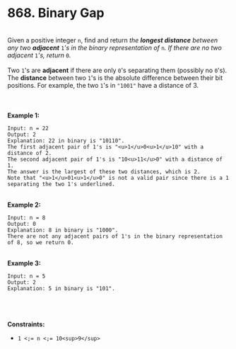 # 868. Binary Gap

<br />Given a positive integer `n`, find and return <em>the **longest distance** between any two **adjacent** </em>`1`<em>'s in the binary representation of </em>`n`<em>. If there are no two adjacent </em>`1`<em>'s, return </em>`0`<em>.</em><br />
<br />Two `1`'s are **adjacent** if there are only `0`'s separating them (possibly no `0`'s). The <b>distance</b> between two `1`'s is the absolute difference between their bit positions. For example, the two `1`'s in `"1001"` have a distance of 3.<br />
<br /> <br />
<br />**Example 1:**<br />
```
Input: n = 22
Output: 2
Explanation: 22 in binary is "10110".
The first adjacent pair of 1's is "<u>1</u>0<u>1</u>10" with a distance of 2.
The second adjacent pair of 1's is "10<u>11</u>0" with a distance of 1.
The answer is the largest of these two distances, which is 2.
Note that "<u>1</u>01<u>1</u>0" is not a valid pair since there is a 1 separating the two 1's underlined.
```
<br />**Example 2:**<br />
```
Input: n = 8
Output: 0
Explanation: 8 in binary is "1000".
There are not any adjacent pairs of 1's in the binary representation of 8, so we return 0.
```
<br />**Example 3:**<br />
```
Input: n = 5
Output: 2
Explanation: 5 in binary is "101".
```
<br /> <br />
<br />**Constraints:**<br />

* `1 <;= n <;= 10<sup>9</sup>`